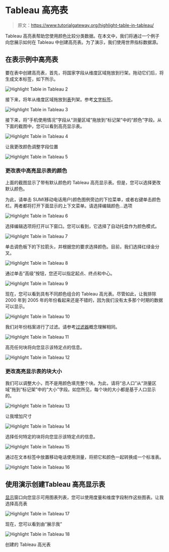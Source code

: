 # Tableau 高亮表

> 原文：<https://www.tutorialgateway.org/highlight-table-in-tableau/>

Tableau 高亮表帮助您使用颜色比较分类数据。在本文中，我们将通过一个例子向您展示如何在 Tableau 中创建高亮表。为了演示，我们使用世界指标数据源。

## 在表示例中高亮表

要在表中创建高亮表，首先，将国家字段从维度区域拖放到行架。拖动它们后，将生成文本标签，如下所示。

![Highlight Table in Tableau 2](img/0f9795ffd2f95b05b5da25376a2376bc.png)

接下来，将年从维度区域拖放到[表](https://www.tutorialgateway.org/tableau/)列架。参考[文字标签](https://www.tutorialgateway.org/tableau-text-label/)。

![Highlight Table in Tableau 3](img/1d0973078a575441ff7f3bba8ef99204.png)

接下来，将“手机使用情况”字段从“测量区域”拖放到“标记架”中的“颜色”字段。从下面的截图中，您可以看到高亮显示表。

![Highlight Table in Tableau 4](img/c01aa24d35cdd63952873094196ccaa5.png)

让我更改颜色调整字段位置

![Highlight Table in Tableau 5](img/48527b8c23f23a3db57c9c2d8fa05559.png)

### 更改表中高亮显示表的颜色

上面的截图显示了带有默认颜色的 Tableau 高亮显示表。但是，您可以选择更改默认颜色。

为此，请单击 SUM(移动电话用户)颜色图例旁边的下拉菜单，或者右键单击颜色栏。两者都将打开下面显示的上下文菜单。请选择编辑颜色…选项

![Highlight Table in Tableau 6](img/e92ea905aa21550fdeba178e4a774ced.png)

选择编辑选项将打开以下窗口。您可以看到，它选择了自动托盘作为颜色模式。

![Highlight Table in Tableau 7](img/fd56ee0c36dc204e8728039bfdcef6e8.png)

单击调色板下的下拉箭头，并根据您的要求选择颜色。目前，我们选择红绿金分叉。

![Highlight Table in Tableau 8](img/280b42c61a0a13a986248cf630c5a4da.png)

通过单击“高级”按钮，您还可以指定起点、终点和中心。

![Highlight Table in Tableau 9](img/c7841dc82a941e5c0928215496d7c8a9.png)

现在，您可以看到具有不同颜色组合的 Tableau 高光表。尽管如此，让我排除 2000 年到 2005 年的年份看起来还是不错的，因为我们没有太多那个时期的数据可以显示。

![Highlight Table in Tableau 10](img/4b6c824b7987df96fe1c869120030c86.png)

我们对年份档案进行了过滤。请参考[过滤器](https://www.tutorialgateway.org/tableau-filters/)概念理解相同。

![Highlight Table in Tableau 11](img/5ac36c40cb9cd5cab5b8f5953ebe4160.png)

高亮任何块将向您显示该特定点的信息。

![Highlight Table in Tableau 12](img/5a1e30a38a2d7f0764323b6dd6b8761c.png)

### 更改高亮显示表的块大小

我们可以调整大小，而不是用颜色填充整个块。为此，请将“总人口”从“测量区域”拖到“标记架”中的“大小”字段。如您所见，每个块的大小都是基于人口显示的。

![Highlight Table in Tableau 13](img/651c4238f299fdf79b6968237a8125c8.png)

让我增加尺寸

![Highlight Table in Tableau 14](img/b043cc2eac0d1156df85d2c8e4312fbb.png)

选择任何特定的块将向您显示该特定点的信息。

![Highlight Table in Tableau 15](img/4fbc23b727c3b4a2863fecb39c9aea3a.png)

通过在文本标签中放置移动电话使用测量，将把它和颜色一起转换成一个标准表。

![Highlight Table in Tableau 16](img/b78dd685de3eb819cd261a379f836c07.png)

## 使用演示创建Tableau 高亮显示表

[显示](https://www.tutorialgateway.org/tableau-show-me/)窗口向您显示可用图表列表，您可以使用度量和维度字段制作这些图表。让我选择高亮表

![Highlight Table in Tableau 17](img/d12a8cb5dca6be3b56a0d4d958c5f32c.png)

现在，您可以看到由“展示我”

![Highlight Table in Tableau 18](img/22a43446fb5b3a13d739138357c55851.png)

创建的 Tableau 高光表